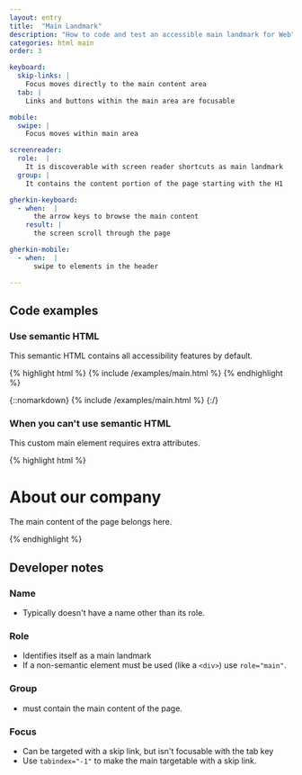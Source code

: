 ```yaml
---
layout: entry
title:  "Main Landmark"
description: "How to code and test an accessible main landmark for Web"
categories: html main
order: 3

keyboard:
  skip-links: |
    Focus moves directly to the main content area
  tab: |
    Links and buttons within the main area are focusable

mobile:
  swipe: |
    Focus moves within main area

screenreader:
  role:  |
    It is discoverable with screen reader shortcuts as main landmark
  group: |
    It contains the content portion of the page starting with the H1

gherkin-keyboard: 
  - when:  |
      the arrow keys to browse the main content
    result: |
      the screen scroll through the page

gherkin-mobile:
  - when:  |
      swipe to elements in the header

---
```


## Code examples

### Use semantic HTML

This semantic HTML contains all accessibility features by default.


{% highlight html %}
{% include /examples/main.html %}
{% endhighlight %}

{::nomarkdown}
{% include /examples/main.html %}
{:/}


### When you can't use semantic HTML

This custom main element requires extra attributes.

{% highlight html %}
<div role="main" tabindex="-1" id="example-main"> 
  <h1>About our company</h1>
  <p>The main content of the page belongs here.</p>
</div>
{% endhighlight %}

## Developer notes

### Name
- Typically doesn't have a name other than its role.

### Role

- Identifies itself as a main landmark
- If a non-semantic element must be used (like a `<div>`) use `role="main"`.

### Group

- must contain the main content of the page.

### Focus

- Can be targeted with a skip link, but isn't focusable with the tab key
- Use `tabindex="-1"` to make the main targetable with a skip link.


